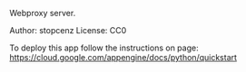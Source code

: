 Webproxy server.

Author: stopcenz
License: CC0

To deploy this app follow the instructions on page:
https://cloud.google.com/appengine/docs/python/quickstart
